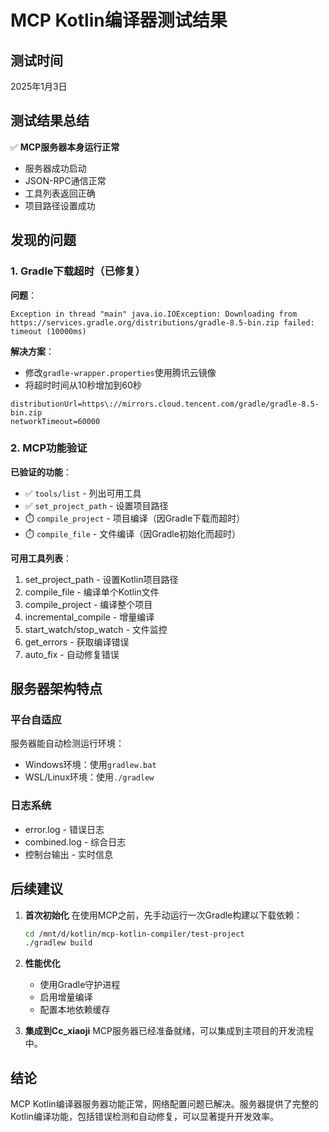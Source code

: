 # MCP Kotlin编译器测试结果

## 测试时间
2025年1月3日

## 测试结果总结
✅ **MCP服务器本身运行正常**
- 服务器成功启动
- JSON-RPC通信正常
- 工具列表返回正确
- 项目路径设置成功

## 发现的问题

### 1. Gradle下载超时（已修复）
**问题**：
```
Exception in thread "main" java.io.IOException: Downloading from https://services.gradle.org/distributions/gradle-8.5-bin.zip failed: timeout (10000ms)
```

**解决方案**：
- 修改`gradle-wrapper.properties`使用腾讯云镜像
- 将超时时间从10秒增加到60秒
```properties
distributionUrl=https\://mirrors.cloud.tencent.com/gradle/gradle-8.5-bin.zip
networkTimeout=60000
```

### 2. MCP功能验证
**已验证的功能**：
- ✅ `tools/list` - 列出可用工具
- ✅ `set_project_path` - 设置项目路径
- ⏱️ `compile_project` - 项目编译（因Gradle下载而超时）
- ⏱️ `compile_file` - 文件编译（因Gradle初始化而超时）

**可用工具列表**：
1. set_project_path - 设置Kotlin项目路径
2. compile_file - 编译单个Kotlin文件
3. compile_project - 编译整个项目
4. incremental_compile - 增量编译
5. start_watch/stop_watch - 文件监控
6. get_errors - 获取编译错误
7. auto_fix - 自动修复错误

## 服务器架构特点

### 平台自适应
服务器能自动检测运行环境：
- Windows环境：使用`gradlew.bat`
- WSL/Linux环境：使用`./gradlew`

### 日志系统
- error.log - 错误日志
- combined.log - 综合日志
- 控制台输出 - 实时信息

## 后续建议

1. **首次初始化**
   在使用MCP之前，先手动运行一次Gradle构建以下载依赖：
   ```bash
   cd /mnt/d/kotlin/mcp-kotlin-compiler/test-project
   ./gradlew build
   ```

2. **性能优化**
   - 使用Gradle守护进程
   - 启用增量编译
   - 配置本地依赖缓存

3. **集成到Cc_xiaoji**
   MCP服务器已经准备就绪，可以集成到主项目的开发流程中。

## 结论
MCP Kotlin编译器服务器功能正常，网络配置问题已解决。服务器提供了完整的Kotlin编译功能，包括错误检测和自动修复，可以显著提升开发效率。